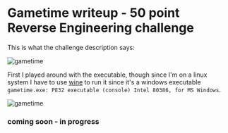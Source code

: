 # Gametime writeup - 50 point Reverse Engineering challenge

This is what the challenge description says:

![gametime](https://user-images.githubusercontent.com/41026969/51548489-6569a380-1e36-11e9-85a1-b46d35d94fe3.png)

First I played around with the executable, though since I'm on a linux system I have to use [wine](https://www.winehq.org/) to run it since it's a windows executable ```gametime.exe: PE32 executable (console) Intel 80386, for MS Windows```.

![gametime](https://user-images.githubusercontent.com/41026969/51547995-59c9ad00-1e35-11e9-8f06-083972a1d4a8.png)

###

### coming soon - in progress
